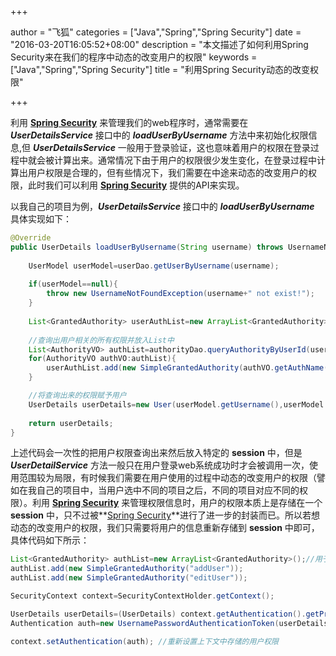 +++

author = "飞狐"
categories = ["Java","Spring","Spring Security"]
date = "2016-03-20T16:05:52+08:00"
description = "本文描述了如何利用Spring Security来在我们的程序中动态的改变用户的权限"
keywords = ["Java","Spring","Spring Security"]
title = "利用Spring Security动态的改变权限"

+++

利用 **[Spring Security](http://projects.spring.io/spring-security/)** 来管理我们的web程序时，通常需要在***UserDetailsService*** 接口中的 ***loadUserByUsername*** 方法中来初始化权限信息,但 ***UserDetailsService*** 一般用于登录验证，这也意味着用户的权限在登录过程中就会被计算出来。通常情况下由于用户的权限很少发生变化，在登录过程中计算出用户权限是合理的，但有些情况下，我们需要在中途来动态的改变用户的权限，此时我们可以利用 **[Spring Security](http://projects.spring.io/spring-security/)** 提供的API来实现。
<!--more-->

以我自己的项目为例，***UserDetailsService*** 接口中的 ***loadUserByUsername*** 具体实现如下：
```java
@Override
public UserDetails loadUserByUsername(String username) throws UsernameNotFoundException {
       
	UserModel userModel=userDao.getUserByUsername(username);
       
	if(userModel==null){
		throw new UsernameNotFoundException(username+" not exist!");
	}
	
	List<GrantedAuthority> userAuthList=new ArrayList<GrantedAuthority>();
    
	//查询出用户相关的所有权限并放入List中
	List<AuthorityVO> authList=authorityDao.queryAuthorityByUserId(userModel.getId());
	for(AuthorityVO authVO:authList){
		userAuthList.add(new SimpleGrantedAuthority(authVO.getAuthName()));
	}

	//将查询出来的权限赋予用户
	UserDetails userDetails=new User(userModel.getUsername(),userModel.getPassword(),true,true,true,true,userAuthList);
	
	return userDetails;
}
```
上述代码会一次性的把用户权限查询出来然后放入特定的 **session** 中，但是 ***UserDetailService*** 方法一般只在用户登录web系统成功时才会被调用一次，使用范围较为局限，有时候我们需要在用户使用的过程中动态的改变用户的权限（譬如在我自己的项目中，当用户选中不同的项目之后，不同的项目对应不同的权限）。利用 **[Spring Security](http://projects.spring.io/spring-security/)** 来管理权限信息时，用户的权限本质上是存储在一个 **session** 中，只不过被**[Spring Security](http://projects.spring.io/spring-security/)**进行了进一步的封装而已。所以若想动态的改变用户的权限，我们只需要将用户的信息重新存储到 **session** 中即可，具体代码如下所示：

```java
List<GrantedAuthority> authList=new ArrayList<GrantedAuthority>();//用于存储修改之后的权限列表
authList.add(new SimpleGrantedAuthority("addUser"));
authList.add(new SimpleGrantedAuthority("editUser"));

SecurityContext context=SecurityContextHolder.getContext();

UserDetails userDetails=(UserDetails) context.getAuthentication().getPrincipal();
Authentication auth=new UsernamePasswordAuthenticationToken(userDetails,userDetails.getPassword(),authList);

context.setAuthentication(auth); //重新设置上下文中存储的用户权限
```